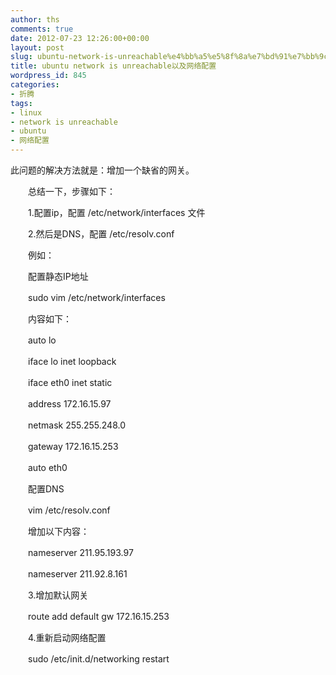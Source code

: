 ```yaml
---
author: ths
comments: true
date: 2012-07-23 12:26:00+00:00
layout: post
slug: ubuntu-network-is-unreachable%e4%bb%a5%e5%8f%8a%e7%bd%91%e7%bb%9c%e9%85%8d%e7%bd%ae
title: ubuntu network is unreachable以及网络配置
wordpress_id: 845
categories:
- 折腾
tags:
- linux
- network is unreachable
- ubuntu
- 网络配置
---
```


此问题的解决方法就是：增加一个缺省的网关。 





　　总结一下，步骤如下： 





　　1.配置ip，配置 /etc/network/interfaces 文件 





　　2.然后是DNS，配置 /etc/resolv.conf 





　　例如： 





　　配置静态IP地址 





　　sudo vim /etc/network/interfaces 





　　内容如下： 





　　auto lo 





　　iface lo inet loopback 





　　iface eth0 inet static 





　　address 172.16.15.97 





　　netmask 255.255.248.0 





　　gateway 172.16.15.253 





　　auto eth0 





　　配置DNS 





　　vim /etc/resolv.conf 





　　增加以下内容： 





　　nameserver 211.95.193.97 





　　nameserver 211.92.8.161 





　　3.增加默认网关 





　　route add default gw 172.16.15.253 





　　4.重新启动网络配置 





　　sudo /etc/init.d/networking restart




